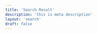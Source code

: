 ```yaml
---
title: 'Search Result'
description: 'this is meta description'
layout: 'search'
draft: false
---
```

